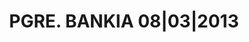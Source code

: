 ---
layout: asset
title: PGRE. BANKIA 08|03|2013                                     
isin: ES05133071U9
---